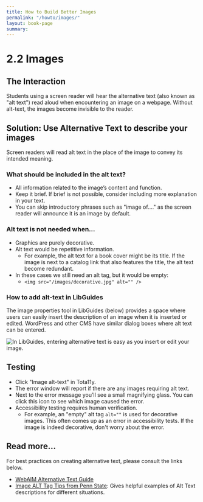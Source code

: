 ```yaml
---
title: How to Build Better Images
permalink: "/howto/images/"
layout: book-page
summary: 
---
```


# 2.2 Images

## The Interaction

Students using a screen reader will hear the alternative text \(also known as "alt text"\) read aloud when encountering an image on a webpage. Without alt-text, the images become invisible to the reader.

## Solution: Use Alternative Text to describe your images

Screen readers will read alt text in the place of the image to convey its intended meaning.

### What should be included in the alt text?

* All information related to the image’s content and function.
* Keep it brief. If brief is not possible, consider including more explanation in your text.
* You can skip introductory phrases such as "image of...." as the screen reader will announce it is an image by default.

### Alt text is not needed when...

* Graphics are purely decorative.
* Alt text would be repetitive information.
  * For example, the alt text for a book cover might be its title. If the image is next to a catalog link that also features the title, the alt text become redundant.
* In these cases we still need an alt tag, but it would be empty:
  * `<img src="/images/decorative.jpg" alt="" />`

### How to add alt-text in LibGuides

The image properties tool in LibGuides \(below\) provides a space where users can easily insert the description of an image when it is inserted or edited. WordPress and other CMS have similar dialog boxes where alt text can be entered.

![In LibGuides, entering alternative text is easy as you insert or edit your image.](../.gitbook/assets/alt-statement.jpg)

## Testing

* Click "Image alt-text" in Tota11y.
* The error window will report if there are any images requiring alt text.
* Next to the error message you'll see a small magnifying glass. You can click this icon to see which image caused the error.
* Accessibility testing requires human verification.
  * For example, an "empty" alt tag `alt=""` is used for decorative images. This often comes up as an error in accessibility tests. If the image is indeed decorative, don't worry about the error.

## Read more...

For best practices on creating alternative text, please consult the links below.

* [WebAIM Alternative Text Guide](http://webaim.org/techniques/alttext/)
* [Image ALT Tag Tips from Penn State](http://accessibility.psu.edu/images): Gives helpful examples of Alt Text descriptions for different situations.
